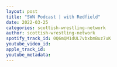 ```yaml
---
layout: post
title: "SWN Podcast | with Redfield"
date: 2022-03-25
categories: scottish-wrestling-network
author: scottish-wrestling-network
spotify_track_id: 0Q6mQM1dUL7vbxbmBuz7uK
youtube_video_id: 
apple_track_id: 
youtube_metadata: 
---
```

